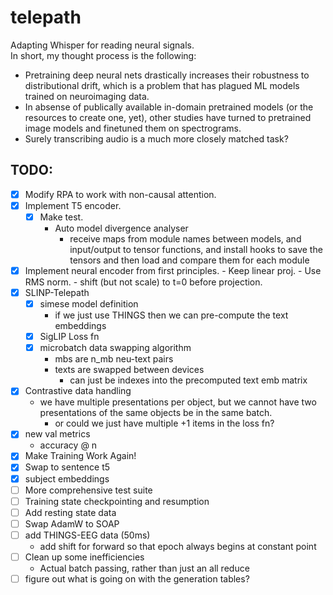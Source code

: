 # telepath
Adapting Whisper for reading neural signals. \
In short, my thought process is the following:
- Pretraining deep neural nets drastically increases their robustness to distributional drift, which is a problem that has plagued ML models trained on neuroimaging data.
- In absense of publically available in-domain pretrained models (or the resources to create one, yet), other studies have turned to pretrained image models and finetuned them on spectrograms.
- Surely transcribing audio is a much more closely matched task?

## TODO:
- [x] Modify RPA to work with non-causal attention.
- [x] Implement T5 encoder.
    - [x] Make test.
        - Auto model divergence analyser
            - receive maps from module names between models, and input/output to tensor functions, and install hooks to save the tensors and then load and compare them for each module
- [x] Implement neural encoder from first principles.
        - Keep linear proj.
        - Use RMS norm.
        - shift (but not scale) to t=0 before projection.
- [x] SLINP-Telepath
    - [x] simese model definition
        - if we just use THINGS then we can pre-compute the text embeddings
    - [x] SigLIP Loss fn
    - [x] microbatch data swapping algorithm
        - mbs are n_mb neu-text pairs
        - texts are swapped between devices
            - can just be indexes into the precomputed text emb matrix
- [x] Contrastive data handling
    - we have multiple presentations per object, but we cannot have two presentations of the same objects 
    be in the same batch.
        - or could we just have multiple +1 items in the loss fn?
- [x] new val metrics
    - accuracy @ n 
- [x] Make Training Work Again!
- [x] Swap to sentence t5
- [x] subject embeddings
- [ ] More comprehensive test suite
- [ ] Training state checkpointing and resumption
- [ ] Add resting state data
- [ ] Swap AdamW to SOAP
- [ ] add THINGS-EEG data (50ms)
    - add shift for forward so that epoch always begins at constant point
- [ ] Clean up some inefficiencies
    - Actual batch passing, rather than just an all reduce
- [ ] figure out what is going on with the generation tables?
